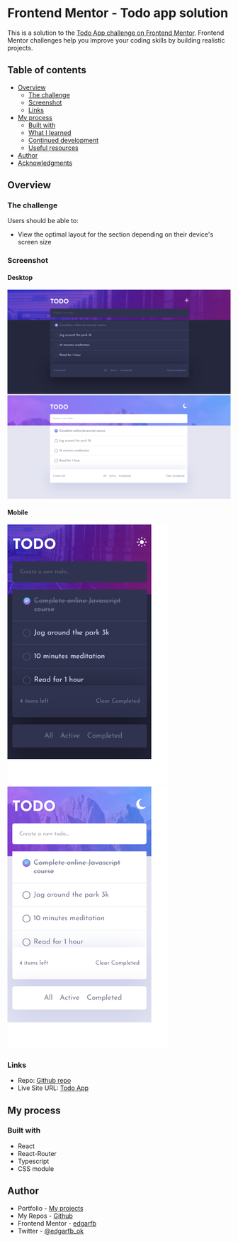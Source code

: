 # Frontend Mentor - Todo app solution

This is a solution to the [Todo App challenge on Frontend Mentor](https://www.frontendmentor.io/challenges/todo-app-Su1_KokOW). Frontend Mentor challenges help you improve your coding skills by building realistic projects.

## Table of contents

- [Overview](#overview)
  - [The challenge](#the-challenge)
  - [Screenshot](#screenshot)
  - [Links](#links)
- [My process](#my-process)
  - [Built with](#built-with)
  - [What I learned](#what-i-learned)
  - [Continued development](#continued-development)
  - [Useful resources](#useful-resources)
- [Author](#author)
- [Acknowledgments](#acknowledgments)

## Overview

### The challenge

Users should be able to:

- View the optimal layout for the section depending on their device's screen size

### Screenshot

#### Desktop
![screenshot desktop-dark](https://raw.githubusercontent.com/edgarfb/todo-app/main/desktop-dark.png)
![screenshot desktop-light](https://raw.githubusercontent.com/edgarfb/todo-app/main/desktop-light.png)

#### Mobile
![screenshot mobile-dark](https://raw.githubusercontent.com/edgarfb/todo-app/main/mobile-dark.png)
![screenshot mobile-light](https://raw.githubusercontent.com/edgarfb/todo-app/main/mobile-light.png)


### Links

- Repo: [Github repo](https://github.com/edgarfb/todo-app-react-typescript)
- Live Site URL: [Todo App](https://edgar-fernando-britez-todo-app-react-typescript.vercel.app/)

## My process

### Built with

- React
- React-Router
- Typescript
- CSS module


## Author

- Portfolio - [My projects](https://www.edgarbritez.com/)
- My Repos - [Github](https://github.com/edgarfb)
- Frontend Mentor - [edgarfb](https://www.frontendmentor.io/profile/edgarfb)
- Twitter - [@edgarfb_ok](https://www.twitter.com/edgarfb_ok)



